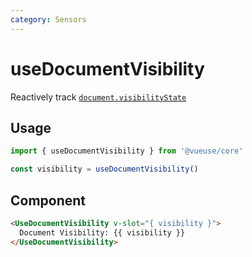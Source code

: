 ```yaml
---
category: Sensors
---
```


# useDocumentVisibility

Reactively track [`document.visibilityState`](https://developer.mozilla.org/en-US/docs/Web/API/Document/visibilityState)

## Usage

```js
import { useDocumentVisibility } from '@vueuse/core'

const visibility = useDocumentVisibility()
```

## Component
```html
<UseDocumentVisibility v-slot="{ visibility }">
  Document Visibility: {{ visibility }}
</UseDocumentVisibility>
```

